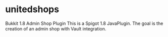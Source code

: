 # unitedshops
Bukkit 1.8 Admin Shop Plugin
This is a Spigot 1.8 JavaPlugin. The goal is the creation of an admin shop with Vault integration.

